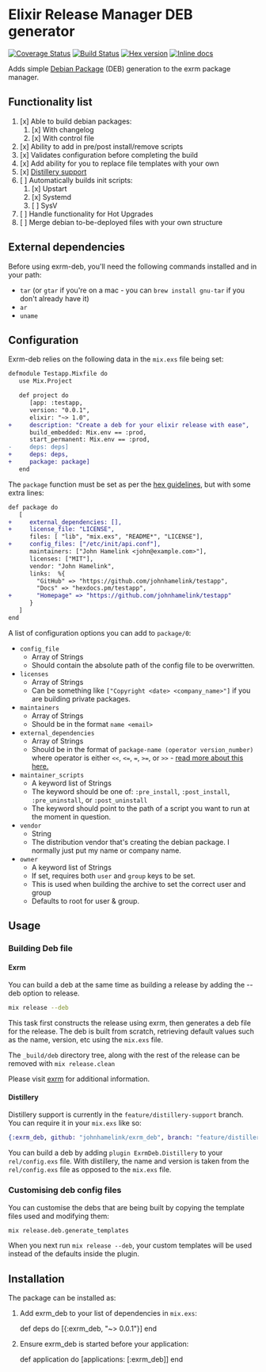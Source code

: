 # Elixir Release Manager DEB generator

[![Coverage Status](https://coveralls.io/repos/github/johnhamelink/exrm_deb/badge.svg?branch=master)](https://coveralls.io/github/johnhamelink/exrm_deb?branch=master)
[![Build Status](https://travis-ci.org/johnhamelink/exrm_deb.svg?branch=master)](https://travis-ci.org/johnhamelink/exrm_deb)
[![Hex version](https://img.shields.io/hexpm/v/exrm_deb.svg "Hex version")](https://hex.pm/packages/exrm_deb)
[![Inline docs](http://inch-ci.org/github/johnhamelink/exrm_deb.svg)](http://inch-ci.org/github/johnhamelink/exrm_deb)

Adds simple [Debian Package][1] (DEB) generation to the exrm package manager.

## Functionality list

 1. [x] Able to build debian packages:
     1. [x] With changelog
     2. [x] With control file
 2. [x] Ability to add in pre/post install/remove scripts
 3. [x] Validates configuration before completing the build
 4. [x] Add ability for you to replace file templates with your own
 5. [x] [Distillery support](https://github.com/bitwalker/distillery)
 6. [ ] Automatically builds init scripts:
     1. [x] Upstart
     2. [x] Systemd
     3. [ ] SysV
 7. [ ] Handle functionality for Hot Upgrades
 8. [ ] Merge debian to-be-deployed files with your own structure

## External dependencies

Before using exrm-deb, you'll need the following commands installed and in your path:

 - `tar` (or `gtar` if you're on a mac - you can `brew install gnu-tar` if you don't already have it)
 - `ar`
 - `uname`

## Configuration

Exrm-deb relies on the following data in the `mix.exs` file being set:

```diff
defmodule Testapp.Mixfile do
   use Mix.Project

   def project do
      [app: :testapp,
      version: "0.0.1",
      elixir: "~> 1.0",
+     description: "Create a deb for your elixir release with ease",
      build_embedded: Mix.env == :prod,
      start_permanent: Mix.env == :prod,
-     deps: deps]
+     deps: deps,
+     package: package]
   end
```

The `package` function must be set as per the [hex guidelines][2], but with some extra lines:

```diff
def package do
   [
+     external_dependencies: [],
+     license_file: "LICENSE",
      files: [ "lib", "mix.exs", "README*", "LICENSE"],
+     config_files: ["/etc/init/api.conf"],
      maintainers: ["John Hamelink <john@example.com>"],
      licenses: ["MIT"],
      vendor: "John Hamelink",
      links:  %{
        "GitHub" => "https://github.com/johnhamelink/testapp",
        "Docs" => "hexdocs.pm/testapp",
+       "Homepage" => "https://github.com/johnhamelink/testapp"
      }
   ]
end
```

A list of configuration options you can add to `package/0`:

 - `config_file`
   - Array of Strings
   - Should contain the absolute path of the config file to be overwritten.
 - `licenses`
   - Array of Strings
   - Can be something like `["Copyright <date> <company_name>"]` if you are building private packages.
 - `maintainers`
   - Array of Strings
   - Should be in the format `name <email>`
 - `external_dependencies`
   - Array of Strings
   - Should be in the format of `package-name (operator version_number)` where operator is either `<<`, `<=`, `=`, `>=`, or `>>` - [read more about this here.][4]
 - `maintainer_scripts`
   - A keyword list of Strings
   - The keyword should be one of: `:pre_install`, `:post_install`, `:pre_uninstall`, or `:post_uninstall`
   - The keyword should point to the path of a script you want to run at the moment in question.
 - `vendor`
   - String
   - The distribution vendor that's creating the debian package. I normally just put my name or company name.
 - `owner`
   - A keyword list of Strings
   - If set, requires both `user` and `group` keys to be set.
   - This is used when building the archive to set the correct user and group
   - Defaults to root for user & group.

## Usage

### Building Deb file

#### Exrm

You can build a deb at the same time as building a release by adding the --deb option to release.

```bash
mix release --deb
```

This task first constructs the release using exrm, then generates a deb file
for the release. The deb is built from scratch, retrieving default values such
as the name, version, etc using the `mix.exs` file.

The `_build/deb` directory tree, along with the rest of the release can be removed with `mix release.clean`

Please visit [exrm][3] for additional information.

#### Distillery

Distillery support is currently in the `feature/distillery-support` branch. You can require it in your `mix.exs` like so:

```elixir
{:exrm_deb, github: "johnhamelink/exrm_deb", branch: "feature/distillery-support"}
```

You can build a deb by adding `plugin ExrmDeb.Distillery` to your `rel/config.exs` file. With distillery, the name and version is taken from the `rel/config.exs` file as opposed to the `mix.exs` file.

### Customising deb config files

You can customise the debs that are being built by copying the template files used and modifying them:

```bash
mix release.deb.generate_templates
```

When you next run `mix release --deb`, your custom templates will be used instead of the defaults inside the plugin.

## Installation

The package can be installed as:

  1. Add exrm_deb to your list of dependencies in `mix.exs`:

        def deps do
          [{:exrm_deb, "~> 0.0.1"}]
        end

  2. Ensure exrm_deb is started before your application:

        def application do
          [applications: [:exrm_deb]]
        end


[1]:https://en.wikipedia.org/wiki/Deb_(file_format)
[2]:https://hex.pm/docs/publish
[3]:https://github.com/bitwalker/exrm
[4]:https://www.debian.org/doc/manuals/maint-guide/dreq.en.html#control
